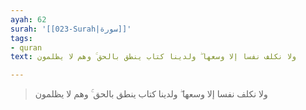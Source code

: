 ```yaml
---
ayah: 62
surah: '[[023-Surah|سورة]]'
tags:
- quran
text: ولا نكلف نفسا إلا وسعها ۖ ولدينا كتاب ينطق بالحق ۚ وهم لا يظلمون

---
```

> ولا نكلف نفسا إلا وسعها ۖ ولدينا كتاب ينطق بالحق ۚ وهم لا يظلمون
